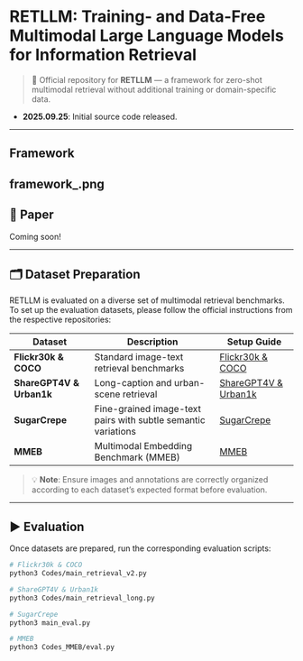 # RETLLM: Training- and Data-Free Multimodal Large Language Models for Information Retrieval

> 🚀 Official repository for **RETLLM** — a framework for zero-shot multimodal retrieval without additional training or domain-specific data.

- **2025.09.25**: Initial source code released.
---
## Framework
framework_.png
---

## 📄 Paper  
Coming soon! 

---

## 🗂️ Dataset Preparation

RETLLM is evaluated on a diverse set of multimodal retrieval benchmarks. To set up the evaluation datasets, please follow the official instructions from the respective repositories:

| Dataset            | Description                                      | Setup Guide |
|--------------------|--------------------------------------------------|-------------|
| **Flickr30k & COCO** | Standard image-text retrieval benchmarks         | [Flickr30k & COCO](https://github.com/kongds/E5-V#datasets) |
| **ShareGPT4V & Urban1k** | Long-caption and urban-scene retrieval           | [ShareGPT4V & Urban1k](https://github.com/beichenzbc/Long-CLIP#evaluation) |
| **SugarCrepe**     | Fine-grained image-text pairs with subtle semantic variations | [SugarCrepe](https://github.com/RAIVNLab/sugar-crepe) |
| **MMEB**           | Multimodal Embedding Benchmark (MMEB)            | [MMEB](https://github.com/TIGER-AI-Lab/VLM2Vec#inference--evaluation) |

> 💡 **Note**: Ensure images and annotations are correctly organized according to each dataset’s expected format before evaluation.

---

## ▶️ Evaluation

Once datasets are prepared, run the corresponding evaluation scripts:

```bash
# Flickr30k & COCO
python3 Codes/main_retrieval_v2.py

# ShareGPT4V & Urban1k
python3 Codes/main_retrieval_long.py

# SugarCrepe
python3 main_eval.py

# MMEB
python3 Codes_MMEB/eval.py
